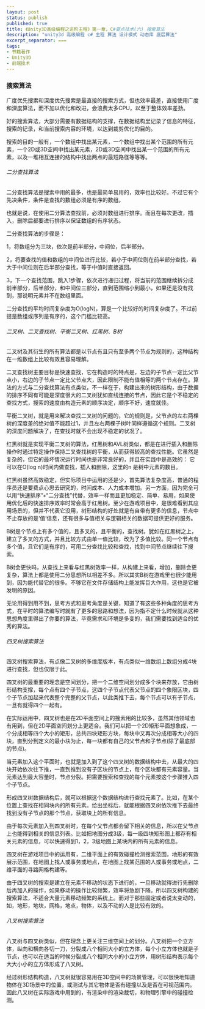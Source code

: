 ```yaml
---
layout: post
status: publish
published: true
title: 《Unity3D高级编程之进阶主程》第一章，C#要点技术(六) 搜索算法
description: "unity3d 高级编程 c# 主程 算法 设计模式 动态库 底层算法"
excerpt_separator: ===
tags:
- 书籍著作
- Unity3D
- 前端技术
---
```


### 搜索算法

广度优先搜索和深度优先搜索是最直接的搜索方式，但也效率最差，直接使用广度和深度算法，而不加以优化和改进，会浪费太多CPU，以至于整体效率差劲。

好的搜索算法，大部分需要有数据结构的支撑，在数据结构里记录了信息的特征，搜索的记录，和当前搜索内容的环境，以达到裁剪优化的目的。

搜索的目的一般有，一个数组中找出某元素，一个数组中找出某个范围的所有元素，一个2D或3D空间中找出某元素，2D或3D空间中找出某一个范围的所有元素，以及一堆相互连接的结构中找出两点的最短路径等等等。

###### 二分查找算法

二分查找算法是搜索中用的最多，也是最简单易用的，效率也比较好。不过它有个先决条件，条件是查找的数组必须是有序的数组。

也就是说，在使用二分算法查找前，必须对数组进行排序。而且在每次更改，插入，删除后都要进行排序以保证数组的有序状态。

二分查找算法的步骤是：

1，将数组分为三块，依次是前半部分，中间位，后半部分。

2，将要查找的值和数组的中间位进行比较，若小于中间位则在前半部分查找，若大于中间位则在后半部分查找，等于中值时直接返回。

3，下一个查找范围，跳入1步骤，依次进行递归过程，将当前的范围继续拆分成前半部分，后半部分，和中间位三部分，直到范围缩小到最小，如果还是没有找到，那说明元素并不在数组里面。

二分查找的平均时间复杂度为O(logN)，算是一个比较好的时间复杂度了。不过前提是数组或序列是有序的，这个门槛比较高。

###### 二叉树、二叉查找树、平衡二叉树、红黑树、B树

二叉树及其衍生的所有算法都是以节点有且只有至多两个节点为规则的，这种结构在一维数组上比较有效且容易理解。

二叉查找树主要目标是快速查找，它在构造时的特点是，左边的子节点一定比父节点小，右边的子节点一定比父节点大，因此限制不能有值相等的两个节点存在。算法的方式与二分查找算法有点类似，不一样在于，构建出来的树形结构，由于数据的排序不同有可能是深度很大的二叉树犹如直线连接的节点，因此它是个不稳定的查找方式，搜索的速度由构造元素的顺序决定，顺序不好，速度就佳。

平衡二叉树，就是用来解决查找二叉树的问题的，它的规则是，父节点的左右两棵树的深度差的绝对值不能超过1，并且左右两棵子树叶同样遵循这个规则。二叉树的深度问题解决了，在查找时就不会出现不稳定的状况了。


红黑树就是实现平衡二叉树的算法，红黑树和AVL树类似，都是在进行插入和删除操作时通过特定操作保持二叉查找树的平衡，从而获得较高的查找性能。它虽然是复杂的，但它的最坏情况运行时间也是非常良好的，并且在实践中是高效的： 它可以在O(log n)时间内做查找，插入和删除，这里的n 是树中元素的数目。

红黑树虽然高效稳定，但实际项目中运用的还是少，首先算法复杂度高，普通的程序员还是要费点心思去研究的，时间成本、人力成本增加。另一方面，因为完全可以用“快速排序”+“二分查找”代替，效率一样而且更加稳定、简单、易用，如果使用优化后的快速排序效率时常会高于红黑树。至少在游戏项目中，是很难看到其应用场景的，但并不代表它没用，树形结构的好处就是有自带有更多的信息，节点中不止存放的是‘值’信息，还有很多与值相关与逻辑相关的数据可提供更好的服务。

B树是个节点上有多个值的，且多叉的，且平衡的，查找树。犹如在红黑树之上，建立了多叉的方式，并且比较方式由单一值比较，改为了多值比较。同一个节点有多个值，且它们是有序的，可用二分查找比较和查找，找到中间节点继续往下搜索。

B树会更快吗，从查找上来看与红黑树效率一样，从构建上来看，增加，删除会更复杂，算法上都是使用二分思想所以相差不多。所以其实B树在游戏里也很少能用到，因为能代替它的很多。不够它在文件存储结构上能发挥巨大作用，这也是它被发明的原因。

无论用得到用不到，思考方式和思考角度是关键，知道了有这些多种角度的思考方式，在平时的算法编写时就有了更多的思路和想法，因为指不定什么时候就从这种思想角度里得出了你要的算法，毕竟需求和环境是多变的，我们需要找到适合的优秀的算法。

###### 四叉树搜索算法

四叉树搜索算法，有点像二叉树的多维度版本，有点类似一维数组上数组分成4块进行查找，但也仅限于此。

四叉树的最重要的理念是空间划分，把一个二维空间划分成多个块来存放，它由树形结构支撑，每个点有四个子节点，这四个子节点代表父节点的四个象限区块，四个子节点加起来代表整个完整的父节点，以此类推下去，每个节点可以有子节点，一旦有就得四个一起有。

在实际运用中，四叉树也是在2D平面空间上的搜索用的比较多，虽然其他领域也有用到，但在2D平面空间划分上更适合。我们可以把一个2D矩形平面想象成，一个分成相等四个大小的矩形，总共四块矩形方块，每块中又再次分成相等大小的四块，直到分到定义的最小块为止，每一块都有自己的父节点和子节点(除了最底部的节点)。

当元素加入这个平面时，也就是加入到了这个四叉树的数据结构中去，从最大的四块开始依次往下推，一直到推到没有子区块的节点上，每个区块都有元素容量。当元素达到最大容量时，节点分裂。把需要搜索和查找的每个元素按这个步骤推入四个子节点。

形成四叉树数据结构后，就可以根据这个数据结构进行查找元素了。比如，在某个位置上查找在相同块内的所有元素。给出坐标后，就能根据四叉树依次推下去最终找到没有子节点的那个节点，获取块上的所有信息。

由于每次元素加入到四叉树时，在每个父节点都会留下相关的信息，所以在父节点上也能得到相关的信息列表。比如把地图分成3级，每一级四块矩形图上都存有相关元素的信息，可以快速得到1，2，3级地图上某块内的所有元素的信息。

四叉树在游戏项目中的运用有，二维平面上的有效碰撞检测搜索范围，地形的有效展示范围，在地图上找人或事务或地点，在地图上找某范围的人或事务或地点，二维平面的寻路网格构建等。

由于四叉树的搜索是建立在元素不移动的状态下进行的，一旦移动就得进行先删除后再加入的操作，如果移动的操作比较频繁，效率将急剧下降。所以四叉树构建的搜索算法，不适合大量元素移动频繁的系统上。而对于那些固定或者说太变动的，如，地形，地块，网格，地点，物体，以及不动的人是比较有效的。

###### 八叉树搜索算法

八叉树与四叉树类似，但在理念上更关注三维空间上的划分。八叉树把一个立方体，纵向和横向各切一刀，分裂成八个相同大小的立方体，每个小立方体也就是子节点，也可以在适当的时候分裂成八个相同大小的小立方体，用树形结构表示每个大大小小的立方体形成了八叉树。

经过树形结构构造，八叉树就很容易用在3D空间中的场景管理，可以很快地知道物体在3D场景中的位置，或测试与其它物体是否有碰撞以及是否在可视范围内。因此八叉树在实际游戏中用到的，有渲染中的渲染裁切，和物理引擎中的碰撞检测。
